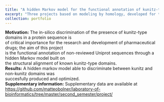 ```yaml
---
title: "A hidden Markov model for the functional annotation of kunitz-type domains"
excerpt: "Three projects based on modeling by homology, developed for the Laboratory of Bioinformatics course<br/><img src='/images/portfolio/lb1_kunitz.png'>"
collection: portfolio
---
```

**Motivation:** The in-silico discrimination of the presence of kunitz-type domains in a protein sequence is  
of critical importance for the research and development of pharmaceutical drugs; the aim of this project  
is the functional annotation of non-reviewed Uniprot sequences through a hidden Markov model built on  
the structural alignment of known kunitz-type domains.  
**Results:** A hidden markov model able to discriminate between kunitz and non-kunitz domains was  
succesfully produced and optimized.  
**Supplementary information:** Supplementary data are available at https://github.com/matteobolner/laboratory-of-bioinformatics/tree/master/second_semester/project/